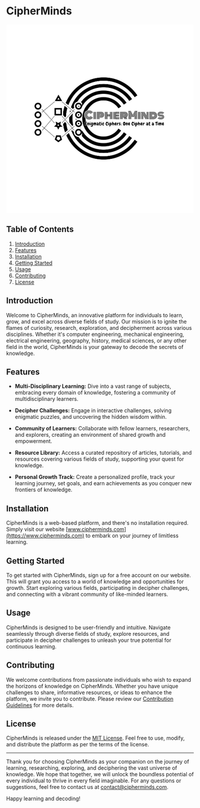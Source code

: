 # CipherMinds

![CipherMinds Logo](../Resources/Icons/cipherminds_logo_black.png)

## Table of Contents
1. [Introduction](#introduction)
2. [Features](#features)
3. [Installation](#installation)
4. [Getting Started](#getting-started)
5. [Usage](#usage)
6. [Contributing](#contributing)
7. [License](#license)

## Introduction

Welcome to CipherMinds, an innovative platform for individuals to learn, grow, and excel across diverse fields of study. Our mission is to ignite the flames of curiosity, research, exploration, and decipherment across various disciplines. Whether it's computer engineering, mechanical engineering, electrical engineering, geography, history, medical sciences, or any other field in the world, CipherMinds is your gateway to decode the secrets of knowledge.

## Features

- **Multi-Disciplinary Learning:** Dive into a vast range of subjects, embracing every domain of knowledge, fostering a community of multidisciplinary learners.

- **Decipher Challenges:** Engage in interactive challenges, solving enigmatic puzzles, and uncovering the hidden wisdom within.

- **Community of Learners:** Collaborate with fellow learners, researchers, and explorers, creating an environment of shared growth and empowerment.

- **Resource Library:** Access a curated repository of articles, tutorials, and resources covering various fields of study, supporting your quest for knowledge.

- **Personal Growth Track:** Create a personalized profile, track your learning journey, set goals, and earn achievements as you conquer new frontiers of knowledge.

## Installation

CipherMinds is a web-based platform, and there's no installation required. Simply visit our website [www.cipherminds.com](https://www.cipherminds.com) to embark on your journey of limitless learning.

## Getting Started

To get started with CipherMinds, sign up for a free account on our website. This will grant you access to a world of knowledge and opportunities for growth. Start exploring various fields, participating in decipher challenges, and connecting with a vibrant community of like-minded learners.

## Usage

CipherMinds is designed to be user-friendly and intuitive. Navigate seamlessly through diverse fields of study, explore resources, and participate in decipher challenges to unleash your true potential for continuous learning.

## Contributing

We welcome contributions from passionate individuals who wish to expand the horizons of knowledge on CipherMinds. Whether you have unique challenges to share, informative resources, or ideas to enhance the platform, we invite you to contribute. Please review our [Contribution Guidelines](CONTRIBUTING.md) for more details.

## License

CipherMinds is released under the [MIT License](LICENSE). Feel free to use, modify, and distribute the platform as per the terms of the license.

---

Thank you for choosing CipherMinds as your companion on the journey of learning, researching, exploring, and deciphering the vast universe of knowledge. We hope that together, we will unlock the boundless potential of every individual to thrive in every field imaginable. For any questions or suggestions, feel free to contact us at contact@cipherminds.com.

Happy learning and decoding!
